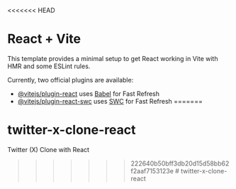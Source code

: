 <<<<<<< HEAD
# React + Vite

This template provides a minimal setup to get React working in Vite with HMR and some ESLint rules.

Currently, two official plugins are available:

- [@vitejs/plugin-react](https://github.com/vitejs/vite-plugin-react/blob/main/packages/plugin-react/README.md) uses [Babel](https://babeljs.io/) for Fast Refresh
- [@vitejs/plugin-react-swc](https://github.com/vitejs/vite-plugin-react-swc) uses [SWC](https://swc.rs/) for Fast Refresh
=======
# twitter-x-clone-react
Twitter (X) Clone with React
>>>>>>> 222640b50bff3db20d15d58bb62f2aaf7153123e
#   t w i t t e r - x - c l o n e - r e a c t  
 